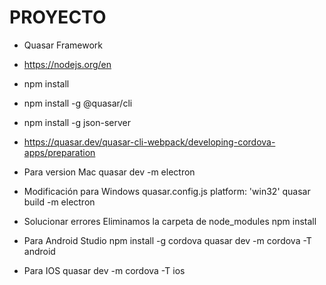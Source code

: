 # PROYECTO
- Quasar Framework

- https://nodejs.org/en

- npm install

- npm install -g @quasar/cli
- npm install -g json-server

- https://quasar.dev/quasar-cli-webpack/developing-cordova-apps/preparation

- Para version Mac
quasar dev -m electron

- Modificación para Windows
quasar.config.js
platform: 'win32'
quasar build -m electron

- Solucionar errores
Eliminamos la carpeta de node_modules
npm install

- Para Android Studio
npm install -g cordova
quasar dev -m cordova -T android

- Para IOS
quasar dev -m cordova -T ios
